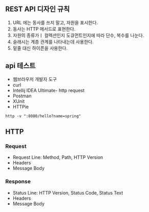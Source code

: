 ## REST API 디자인 규칙

1. URL 에는 동사를 쓰지 말고, 자원을 표시한다.
2. 동사는 HTTP 메서드로 표현한다.
3. 자원의 종류가ㅣ 컬렉션인지 도큐먼트인지에 따라 단수, 복수를 나눈다.
4. 슬래시는 계층 관계를 나타내는데 사용한다.
5. 밑줄 대신 하이픈을 사용한다.

## api 테스트

- 웹브라우저 개발자 도구
- curl
- Intellij IDEA Ultimate- http request
- Postman
- XUnit
- HTTPie

```
http -v ":8080/hello?name=spring"
```

## HTTP

### Request

- Request Line: Method, Path, HTTP Version
- Headers
- Message Body

### Response

- Status Line: HTTP Version, Status Code, Status Text
- Headers
- Message Body

